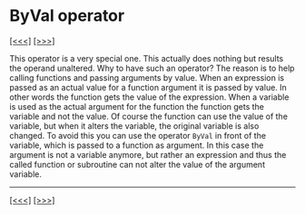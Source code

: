 # ByVal operator

[\[\<\<\<\]](ug_9.10.1.12.md) [\[\>\>\>\]](ug_9.10.1.14.md)

This operator is a very special one. This actually does nothing but
results the operand unaltered. Why to have such an operator? The reason
is to help calling functions and passing arguments by value. When an
expression is passed as an actual value for a function argument it is
passed by value. In other words the function gets the value of the
expression. When a variable is used as the actual argument for the
function the function gets the variable and not the value. Of course the
function can use the value of the variable, but when it alters the
variable, the original variable is also changed. To avoid this you can
use the operator `ByVal` in front of the variable, which is passed to a
function as argument. In this case the argument is not a variable
anymore, but rather an expression and thus the called function or
subroutine can not alter the value of the argument variable.

-----

[\[\<\<\<\]](ug_9.10.1.12.md) [\[\>\>\>\]](ug_9.10.1.14.md)
